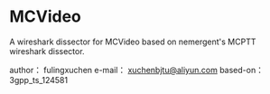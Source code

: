 # MCVideo
A wireshark dissector for MCVideo based on nemergent's MCPTT wireshark dissector.

author： fulingxuchen
e-mail： xuchenbjtu@aliyun.com
based-on： 3gpp_ts_124581
